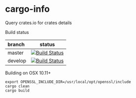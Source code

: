 # cargo-info
Query crates.io for crates details

Build status

 branch | status
:-------|:------:
  master| [![Build Status](https://travis-ci.org/imp/cargo-info.svg?branch=master)](https://travis-ci.org/imp/cargo-info)
 develop| [![Build Status](https://travis-ci.org/imp/cargo-info.svg?branch=develop)](https://travis-ci.org/imp/cargo-info)

Building on OSX 10.11+
```
export OPENSSL_INCLUDE_DIR=/usr/local/opt/openssl/include
cargo clean
cargo build
```
